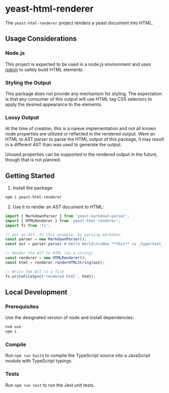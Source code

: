 # yeast-html-renderer

The `yeast-html-renderer` project renders a yeast document into HTML.

## Usage Considerations

### Node.js

This project is expected to be used in a node.js environment and uses [jsdom](https://github.com/jsdom/jsdom) to safely build HTML elements.

### Styling the Output

This package does not provide any mechanism for styling. The expectation is that any consumer of this output will use HTML tag CSS selectors to apply the desired appearance to the elements.

### Lossy Output

At the time of creation, this is a naieve implementation and not all known node properties are utilized or reflected in the rendered output. Were an HTML to AST parser to parse the HTML output of this package, it may result in a different AST than was used to generate the output.

Unused properties can be supported in the rendered output in the future, though that is not planned.

## Getting Started

1. Install the package:

```sh
npm i yeast-html-renderer
```

2. Use it to render an AST document to HTML:

```typescript
import { MarkdownParser } from 'yeast-markdown-parser';
import { HTMLRenderer } from 'yeast-html-renderer';
import fs from 'fs';

// Get an AST. In this example, by parsing markdown
const parser = new MarkdownParser();
const ast = parser.parse('# Hello World\n\nNow **this** is _hypertext_ using a `markup` ~language~!');

// Render the AST to HTML (as a string)
const renderer = new HTMLRenderer();
const html = renderer.renderHTMLString(ast);

// Write the AST to a file
fs.writeFileSync('rendered.html', html);
```

## Local Development

### Prerequisites

Use the designated version of node and install dependencies:

```sh
nvm use
npm i
```

### Compile

Run `npm run build` to compile the TypeScript source into a JavaScript module with TypeScript typings.

### Tests

Run `npm run test` to run the Jest unit tests.
